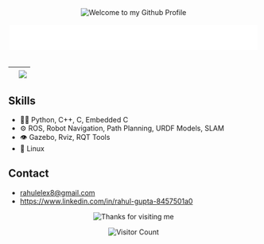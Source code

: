 <!-- "Hero" Header -->
<div align="center">
  <img src="https://github.com/rahulelex/rahulelex/blob/master/images/welcome.png?raw=true" style="max-width: 100%;" alt="Welcome to my Github Profile" />
  <br />
  <br />
  <img height="50" alt="My Name is Livio and I like Node.js" src="https://raw.githubusercontent.com/rahulelex/rahulelex/master/images/personal_note.svg" />
  <br />
  <br />
</div>


|</a> | <a href="https://github.com/rahulelex/github-readme-stats"><img align="center" src="https://github-readme-stats.vercel.app/api/top-langs/?username=rahulelex&layout=compact&theme=buefy&hide_border=true" /></a> |
| ------------- | ------------- |


## Skills
- 👨‍💻 Python, C++, C, Embedded C
- ⚙️ ROS, Robot Navigation, Path Planning, URDF Models, SLAM
- 👁 Gazebo, Rviz, RQT Tools
- 💽 Linux

## Contact
- rahulelex8@gmail.com
- https://www.linkedin.com/in/rahul-gupta-8457501a0

<!-- Footer -->
<div align="center">
<img height="120" alt="Thanks for visiting me" width="100%" src="https://raw.githubusercontent.com/rahulelex/rahulelex/master/images/marquee.svg" />
<br />

![Visitor Count](https://profile-counter.glitch.me/rahulelex/count.svg)
<br />
<br />
</div>
